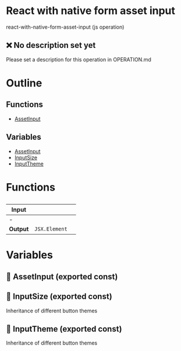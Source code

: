 # React with native form asset input

react-with-native-form-asset-input (js operation)


## ❌ No description set yet

Please set a description for this operation in OPERATION.md




# Outline

## Functions

- [AssetInput](#AssetInput)

## Variables

- [AssetInput](#assetinput)
- [InputSize](#inputsize)
- [InputTheme](#inputtheme)



# Functions

## <AssetInput />

| Input      |    |    |
| ---------- | -- | -- |
| - | | |
| **Output** | `JSX.Element`   |    |


# Variables

## 📄 AssetInput (exported const)

## 📄 InputSize (exported const)

Inheritance of different button themes


## 📄 InputTheme (exported const)

Inheritance of different button themes

